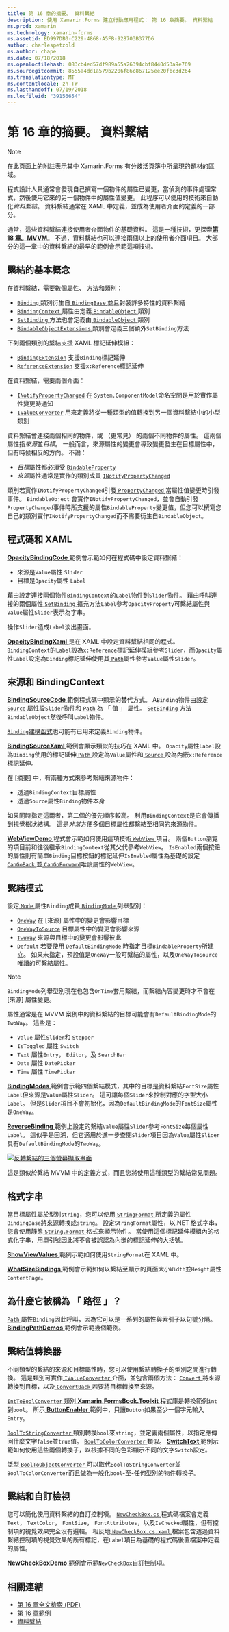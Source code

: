 ```yaml
---
title: 第 16 章的摘要。 資料繫結
description: 使用 Xamarin.Forms 建立行動應用程式： 第 16 章摘要。 資料繫結
ms.prod: xamarin
ms.technology: xamarin-forms
ms.assetid: ED997DB0-C229-4868-A5FB-928703B377D6
author: charlespetzold
ms.author: chape
ms.date: 07/18/2018
ms.openlocfilehash: 083cb4ed57df989a55a26394cbf8440d53a9e769
ms.sourcegitcommit: 8555a4dd1a579b2206f86c867125ee20fbc3d264
ms.translationtype: MT
ms.contentlocale: zh-TW
ms.lasthandoff: 07/19/2018
ms.locfileid: "39156654"
---
```

# <a name="summary-of-chapter-16-data-binding"></a>第 16 章的摘要。 資料繫結

> [!NOTE] 
> 在此頁面上的附註表示其中 Xamarin.Forms 有分歧活頁簿中所呈現的題材的區域。

程式設計人員通常會發現自己撰寫一個物件的屬性已變更，當偵測的事件處理常式，然後使用它來的另一個物件中的屬性值變更。 此程序可以使用的技術來自動化*資料繫結*。 資料繫結通常在 XAML 中定義，並成為使用者介面的定義的一部分。

通常，這些資料繫結連接使用者介面物件的基礎資料。 這是一種技術，更探索[**第 18 章。MVVM**](chapter18.md)。 不過，資料繫結也可以連接兩個以上的使用者介面項目。 大部分的這一章中的資料繫結的最早的範例會示範這項技術。

## <a name="binding-basics"></a>繫結的基本概念

在資料繫結，需要數個屬性、 方法和類別：

- [ `Binding` ](xref:Xamarin.Forms.Binding)類別衍生自[ `BindingBase` ](xref:Xamarin.Forms.BindingBase)並且封裝許多特性的資料繫結
- [ `BindingContext` ](xref:Xamarin.Forms.BindableObject.BindingContext)屬性由定義[ `BindableObject` ](xref:Xamarin.Forms.BindableObject)類別
- [ `SetBinding` ](xref:Xamarin.Forms.BindableObject.SetBinding(Xamarin.Forms.BindableProperty,Xamarin.Forms.BindingBase))方法也會定義由[ `BindableObject` ](xref:Xamarin.Forms.BindableObject)類別
- [ `BindableObjectExtensions` ](xref:Xamarin.Forms.BindableObjectExtensions)類別會定義三個額外`SetBinding`方法

下列兩個類別的繫結支援 XAML 標記延伸模組：

- [`BindingExtension`](xref:Xamarin.Forms.Xaml.BindingExtension) 支援`Binding`標記延伸
- [`ReferenceExtension`](xref:Xamarin.Forms.Xaml.ReferenceExtension) 支援`x:Reference`標記延伸

在資料繫結，需要兩個介面：

- [`INotifyPropertyChanged`](xref:System.ComponentModel.INotifyPropertyChanged) 在 `System.ComponentModel`命名空間是用於實作屬性變更時通知
- [`IValueConverter`](xref:Xamarin.Forms.IValueConverter) 用來定義將從一種類型的值轉換到另一個資料繫結中的小型類別

資料繫結會連接兩個相同的物件，或 （更常見） 的兩個不同物件的屬性。 這兩個屬性指*來源*並*目標*。 一般而言，來源屬性的變更會導致變更發生在目標屬性中，但有時候相反的方向。 不論：

- *目標*屬性都必須受 [`BindableProperty`](xref:Xamarin.Forms.BindableProperty)
- *來源*屬性通常是實作的類別成員 [`INotifyPropertyChanged`](xref:System.ComponentModel.INotifyPropertyChanged)

類別若實作`INotifyPropertyChanged`引發[ `PropertyChanged` ](xref:System.ComponentModel.INotifyPropertyChanged.PropertyChanged)當屬性值變更時引發事件。 `BindableObject` 會實作`INotifyPropertyChanged`，並會自動引發`PropertyChanged`事件時所支援的屬性`BindableProperty`變更值，但您可以撰寫您自己的類別實作`INotifyPropertyChanged`而不需要衍生自`BindableObject`。

## <a name="code-and-xaml"></a>程式碼和 XAML

[ **OpacityBindingCode** ](https://github.com/xamarin/xamarin-forms-book-samples/tree/master/Chapter16/OpacityBindingCode)範例會示範如何在程式碼中設定資料繫結：

- 來源是`Value`屬性 `Slider`
- 目標是`Opacity`屬性 `Label`

藉由設定連接兩個物件`BindingContext`的`Label`物件到`Slider`物件。 藉由呼叫連接的兩個屬性[ `SetBinding` ](xref:Xamarin.Forms.BindableObjectExtensions.SetBinding*)擴充方法`Label`參考`OpacityProperty`可繫結屬性與`Value`屬性`Slider`表示為字串。

操作`Slider`造成`Label`淡出畫面。

[ **OpacityBindingXaml** ](https://github.com/xamarin/xamarin-forms-book-samples/tree/master/Chapter16/OpacityBindingXaml)是在 XAML 中設定資料繫結相同的程式。 `BindingContext`的`Label`設為`x:Reference`標記延伸模組參考`Slider`，而`Opacity`屬性`Label`設定為`Binding`標記延伸使用其[ `Path`](xref:Xamarin.Forms.Binding.Path)屬性參考`Value`屬性`Slider`。

## <a name="source-and-bindingcontext"></a>來源和 BindingContext

[ **BindingSourceCode** ](https://github.com/xamarin/xamarin-forms-book-samples/tree/master/Chapter16/BindingSourceCode)範例程式碼中顯示的替代方式。 A`Binding`物件由設定[ `Source` ](xref:Xamarin.Forms.Binding.Source)屬性設`Slider`物件和[ `Path` ](xref:Xamarin.Forms.Binding.Path)為 「 值 」 屬性。 [ `SetBinding` ](xref:Xamarin.Forms.BindableObject.SetBinding(Xamarin.Forms.BindableProperty,Xamarin.Forms.BindingBase))方法`BindableObject`然後呼叫`Label`物件。

[ `Binding`建構函式](xref:Xamarin.Forms.Binding.%23ctor(System.String,Xamarin.Forms.BindingMode,Xamarin.Forms.IValueConverter,System.Object,System.String,System.Object))也可能有已用來定義`Binding`物件。

[ **BindingSourceXaml** ](https://github.com/xamarin/xamarin-forms-book-samples/tree/master/Chapter16/BindingSourceXaml)範例會顯示類似的技巧在 XAML 中。 `Opacity`屬性`Label`設為`Binding`使用的標記延伸[ `Path` ](xref:Xamarin.Forms.Binding.Path)設定為`Value`屬性和[ `Source` ](xref:Xamarin.Forms.Binding.Source)設為內嵌`x:Reference`標記延伸。

在 [摘要] 中，有兩種方式來參考繫結來源物件：

- 透過`BindingContext`目標屬性
- 透過`Source`屬性`Binding`物件本身

如果同時指定這兩者，第二個的優先順序較高。 利用`BindingContext`是它會傳播到視覺樹狀結構。 這是*非常*方便多個目標屬性都繫結至相同的來源物件。

[ **WebViewDemo** ](https://github.com/xamarin/xamarin-forms-book-samples/tree/master/Chapter16/WebViewDemo)程式會示範如何使用這項技術[ `WebView` ](xref:Xamarin.Forms.WebView)項目。 兩個`Button`瀏覽的項目前和往後繼承`BindingContext`從其父代參考`WebView`。 `IsEnabled`兩個按鈕的屬性則有簡單`Binding`目標按鈕的標記延伸`IsEnabled`屬性為基礎的設定[ `CanGoBack` ](xref:Xamarin.Forms.WebView.CanGoBack)並[ `CanGoForward`](xref:Xamarin.Forms.WebView.CanGoForward)唯讀屬性的`WebView`。

## <a name="the-binding-mode"></a>繫結模式

設定[ `Mode` ](xref:Xamarin.Forms.BindingBase.Mode)屬性`Binding`成員[ `BindingMode` ](xref:Xamarin.Forms.BindingMode)列舉型別：

- [`OneWay`](xref:Xamarin.Forms.BindingMode.OneWay) 在 [來源] 屬性中的變更會影響目標
- [`OneWayToSource`](xref:Xamarin.Forms.BindingMode.OneWayToSource) 目標屬性中的變更會影響來源
- [`TwoWay`](xref:Xamarin.Forms.BindingMode.TwoWay) 來源與目標中的變更會影響彼此
- [`Default`](xref:Xamarin.Forms.BindingMode.Default) 若要使用[ `DefaultBindingMode` ](xref:Xamarin.Forms.BindableProperty.DefaultBindingMode)時指定目標`BindableProperty`所建立。 如果未指定，預設值是`OneWay`一般可繫結的屬性，以及`OneWayToSource`唯讀的可繫結屬性。

> [!NOTE]
> `BindingMode`列舉型別現在也包含`OnTime`套用繫結，而繫結內容變更時才不會在 [來源] 屬性變更。

屬性通常是在 MVVM 案例中的資料繫結的目標可能會有`DefaultBindingMode`的`TwoWay`。 這些是：

- `Value` 屬性`Slider`和 `Stepper`
- `IsToggled` 屬性 `Switch`
- `Text` 屬性`Entry`， `Editor`，及 `SearchBar`
- `Date` 屬性 `DatePicker`
- `Time` 屬性 `TimePicker`

[ **BindingModes** ](https://github.com/xamarin/xamarin-forms-book-samples/tree/master/Chapter16/BindingModes)範例會示範四個繫結模式，其中的目標是資料繫結`FontSize`屬性`Label`但來源是`Value`屬性`Slider`。 這可讓每個`Slider`來控制對應的字型大小`Label`。 但是`Slider`項目不會初始化，因為`DefaultBindingMode`的`FontSize`屬性是`OneWay`。

[ **ReverseBinding** ](https://github.com/xamarin/xamarin-forms-book-samples/tree/master/Chapter16/ReverseBinding)範例上設定的繫結`Value`屬性`Slider`參考`FontSize`每個屬性`Label`。 這似乎是回溯，但它適用於進一步查閱`Slider`項目因為`Value`屬性`Slider`具有`DefaultBindingMode`的`TwoWay`。

[![反轉繫結的三個螢幕擷取畫面](images/ch16fg06-small.png "反向繫結")](images/ch16fg06-large.png#lightbox "反向繫結")

這是類似於繫結 MVVM 中的定義方式，而且您將使用這種類型的繫結常見問題。

## <a name="string-formatting"></a>格式字串

當目標屬性屬於型別`string`，您可以使用[ `StringFormat` ](xref:Xamarin.Forms.BindingBase.StringFormat)所定義的屬性`BindingBase`將來源轉換成`string`。 設定`StringFormat`屬性，以.NET 格式字串，您會使用靜態[ `String.Format` ](xref:System.String.Format(System.String,System.Object))格式來顯示物件。 當使用這個標記延伸模組內的格式化字串，用單引號因此將不會被誤認為內嵌的標記延伸的大括號。

[ **ShowViewValues** ](https://github.com/xamarin/xamarin-forms-book-samples/tree/master/Chapter16/ShowViewValues)範例示範如何使用`StringFormat`在 XAML 中。

[ **WhatSizeBindings** ](https://github.com/xamarin/xamarin-forms-book-samples/tree/master/Chapter16/WhatSizeBindings)範例會示範如何以繫結至顯示的頁面大小`Width`並`Height`屬性`ContentPage`。

## <a name="why-is-it-called-path"></a>為什麼它被稱為 「 路徑 」？

[ `Path` ](xref:Xamarin.Forms.Binding.Path)屬性`Binding`因此呼叫，因為它可以是一系列的屬性與索引子以句號分隔。 [ **BindingPathDemos** ](https://github.com/xamarin/xamarin-forms-book-samples/tree/master/Chapter16/BindingPathDemos)範例會示範幾個範例。

## <a name="binding-value-converters"></a>繫結值轉換器

不同類型的繫結的來源和目標屬性時，您可以使用繫結轉換子的型別之間進行轉換。 這是類別可實作[ `IValueConverter` ](xref:Xamarin.Forms.IValueConverter)介面，並包含兩個方法： [ `Convert` ](xref:Xamarin.Forms.IValueConverter.Convert(System.Object,System.Type,System.Object,System.Globalization.CultureInfo))將來源轉換到目標，以及[ `ConvertBack` ](xref:Xamarin.Forms.IValueConverter.ConvertBack(System.Object,System.Type,System.Object,System.Globalization.CultureInfo))若要將目標轉換至來源。

[ `IntToBoolConverter` ](https://github.com/xamarin/xamarin-forms-book-samples/blob/master/Libraries/Xamarin.FormsBook.Toolkit/Xamarin.FormsBook.Toolkit/IntToBoolConverter.cs)類別[ **Xamarin.FormsBook.Toolkit** ](https://github.com/xamarin/xamarin-forms-book-samples/tree/master/Libraries/Xamarin.FormsBook.Toolkit)程式庫是轉換範例`int`到`bool`。 所示[ **ButtonEnabler** ](https://github.com/xamarin/xamarin-forms-book-samples/tree/master/Chapter16/ButtonEnabler)範例中，只讓`Button`如果至少一個字元輸入`Entry`。

[ `BoolToStringConverter` ](https://github.com/xamarin/xamarin-forms-book-samples/blob/master/Libraries/Xamarin.FormsBook.Toolkit/Xamarin.FormsBook.Toolkit/BoolToStringConverter.cs)類別轉換`bool`來`string`，並定義兩個屬性，以指定應傳回什麼文字`false`並`true`值。
[ `BoolToColorConverter` ](https://github.com/xamarin/xamarin-forms-book-samples/blob/master/Libraries/Xamarin.FormsBook.Toolkit/Xamarin.FormsBook.Toolkit/BoolToColorConverter.cs)類似。 [ **SwitchText** ](https://github.com/xamarin/xamarin-forms-book-samples/tree/master/Chapter16/SwitchText)範例示範如何使用這些兩個轉換子，以根據不同的色彩顯示不同的文字`Switch`設定。

泛型[ `BoolToObjectConverter` ](https://github.com/xamarin/xamarin-forms-book-samples/blob/master/Libraries/Xamarin.FormsBook.Toolkit/Xamarin.FormsBook.Toolkit/BoolToObjectConverter.cs)可以取代`BoolToStringConverter`並`BoolToColorConverter`而且做為一般化`bool`-至-任何型別的物件轉換子。

## <a name="bindings-and-custom-views"></a>繫結和自訂檢視

您可以簡化使用資料繫結的自訂控制項。 [ `NewCheckBox.cs` ](https://github.com/xamarin/xamarin-forms-book-samples/blob/master/Libraries/Xamarin.FormsBook.Toolkit/Xamarin.FormsBook.Toolkit/NewCheckBox.xaml.cs)程式碼檔案會定義`Text`， `TextColor`， `FontSize`， `FontAttributes`，以及`IsChecked`屬性，但有控制項的視覺效果完全沒有邏輯。
相反地[ `NewCheckBox.cs.xaml` ](https://github.com/xamarin/xamarin-forms-book-samples/blob/master/Libraries/Xamarin.FormsBook.Toolkit/Xamarin.FormsBook.Toolkit/NewCheckBox.xaml)檔案包含透過資料繫結控制項的視覺效果的所有標記，在`Label`項目為基礎的程式碼後置檔案中定義的屬性。

[ **NewCheckBoxDemo** ](https://github.com/xamarin/xamarin-forms-book-samples/tree/master/Chapter16/NewCheckBoxDemo)範例會示範`NewCheckBox`自訂控制項。



## <a name="related-links"></a>相關連結

- [第 16 章全文檢索 (PDF)](https://download.xamarin.com/developer/xamarin-forms-book/XamarinFormsBook-Ch16-Apr2016.pdf)
- [第 16 章範例](https://github.com/xamarin/xamarin-forms-book-samples/tree/master/Chapter16)
- [資料繫結](~/xamarin-forms/app-fundamentals/data-binding/index.md)

